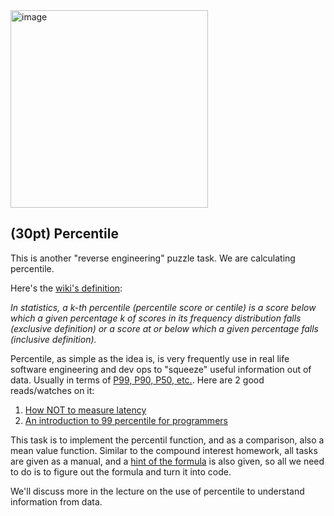 <img width="316" alt="image" src="https://user-images.githubusercontent.com/252020/167771084-3d07d4e1-424b-401b-a517-f99a9a1454fc.png">

## (30pt) Percentile

This is another "reverse engineering" puzzle task. We are calculating percentile.

Here's the [wiki's definition](https://en.wikipedia.org/wiki/Percentile):


*In statistics, a k-th percentile (percentile score or centile) is a score below which a given percentage k of scores in its frequency distribution falls (exclusive definition) or a score at or below which a given percentage falls (inclusive definition).*

Percentile, as simple as the idea is, is very frequently use in real life software engineering and dev ops to "squeeze" useful information out of data. Usually in terms of [P99, P90, P50, etc.](https://readosapien.com/what-is-p50-p90-p99-latency/). Here are 2 good reads/watches on it:

1. [How NOT to measure latency](https://youtu.be/lJ8ydIuPFeU)
2. [An introduction to 99 percentile for programmers](https://medium.com/@ankur_anand/an-in-depth-introduction-to-99-percentile-for-programmers-22e83a00caf)

This task is to implement the percentil function, and as a comparison, also a mean value function. Similar to the compound interest homework, all tasks are given as a manual, and a [hint of the formula](https://www.calculatorsoup.com/calculators/statistics/percentile-calculator.php) is also given, so all we need to do is to figure out the formula and turn it into code. 

We'll discuss more in the lecture on the use of percentile to understand information from data.
